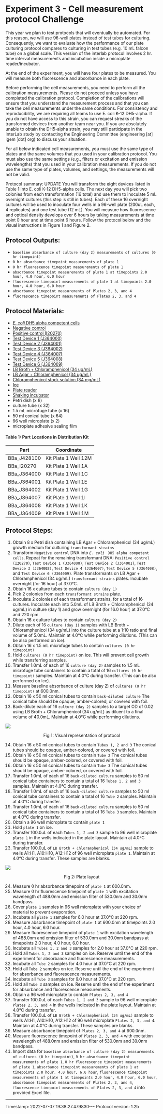 # Experiment 3 - Cell measurement protocol Challenge

This year we plan to test protocols that will eventually be automated. For this reason, we will use 96-well plates instead of test tubes for culturing. Consequently, we want to evaluate how the performance of our plate culturing protocol compares to culturing in test tubes (e.g. 10 mL falcon tube) on a global scale. This version of the interlab protocol involves 2 hr. time interval measurements and incubation inside a microplate reader/incubator.

At the end of the experiment, you will have four plates to be measured. You will measure both fluorescence and absorbance in each plate.

Before performing the cell measurements, you need to perform all the calibration measurements. Please do not proceed unless you have completed the calibration protocol. Completion of the calibrations will ensure that you understand the measurement process and that you can take the cell measurements under the same conditions. For consistency and reproducibility, we are requiring all teams to use E. coli K-12 DH5-alpha. If you do not have access to this strain, you can request streaks of the transformed devices from another team near you. If you are absolutely unable to obtain the DH5-alpha strain, you may still participate in the InterLab study by contacting the Engineering Committee (engineering [at] igem [dot] org) to discuss your situation.

For all below indicated cell measurements, you must use the same type of plates and the same volumes that you used in your calibration protocol. You must also use the same settings (e.g., filters or excitation and emission wavelengths) that you used in your calibration measurements. If you do not use the same type of plates, volumes, and settings, the measurements will not be valid.

Protocol summary: UPDATE You will transform the eight devices listed in Table 1 into E. coli K-12 DH5-alpha cells. The next day you will pick two colonies from each transformation (16 total) and use them to inoculate 5 mL overnight cultures (this step is still in tubes). Each of these 16 overnight cultures will be used to inoculate four wells in a 96-well plate (200uL each, 4 replicates) and one test tube (12 mL). You will measure how fluorescence and optical density develops over 6 hours by taking measurements at time point 0 hour and at time point 6 hours. Follow the protocol below and the visual instructions in Figure 1 and Figure 2.


## Protocol Outputs:
* `baseline absorbance of culture (day 2) measurements of cultures (0 hr timepoint)`
* `0 hr absorbance timepoint measurements of plate 1`
* `0 hr fluorescence timepoint measurements of plate 1`
* `absorbance timepoint measurements of plate 1 at timepoints 2.0 hour, 4.0 hour, 6.0 hour`
* `fluorescence timepoint measurements of plate 1 at timepoints 2.0 hour, 4.0 hour, 6.0 hour`
* `absorbance timepoint measurements of Plates 2, 3, and 4`
* `fluorescence timepoint measurements of Plates 2, 3, and 4`


## Protocol Materials:
* [_E. coli_ DH5 alpha competent cells](https://identifiers.org/taxonomy:668369)
* [Negative control](http://parts.igem.org/Part:BBa_J428100)
* [Positive control (I20270)](http://parts.igem.org/Part:BBa_I20270)
* [Test Device 1 (J364000)](http://parts.igem.org/Part:BBa_J364000)
* [Test Device 2 (J364001)](http://parts.igem.org/Part:BBa_J364001)
* [Test Device 3 (J364002)](http://parts.igem.org/Part:BBa_J364002)
* [Test Device 4 (J364007)](http://parts.igem.org/Part:BBa_J364007)
* [Test Device 5 (J364008)](http://parts.igem.org/Part:BBa_J364008)
* [Test Device 6 (J364009)](http://parts.igem.org/Part:BBa_J364009)
* [LB Broth + Chloramphenicol (34 ug/mL)]()
* [LB Agar + Chloramphenicol (34 ug/mL)]()
* [Chloramphenicol stock solution (34 mg/mL)](https://pubchem.ncbi.nlm.nih.gov/compound/5959)
* [Ice]()
* [Plate reader]()
* [Shaking incubator]()
* Petri dish (x 8)
* culture tube (x 32)
* 1.5 mL microfuge tube (x 16)
* 50 ml conical tube (x 64)
* 96 well microplate (x 2)
* microplate adhesive sealing film


#### Table 1: Part Locations in Distribution Kit
| Part | Coordinate |
| ---- | -------------- |
|BBa_J428100|Kit Plate 1 Well 12M|
|BBa_I20270|Kit Plate 1 Well 1A|
|BBa_J364000|Kit Plate 1 Well 1C|
|BBa_J364001|Kit Plate 1 Well 1E|
|BBa_J364002|Kit Plate 1 Well 1G|
|BBa_J364007|Kit Plate 1 Well 1I|
|BBa_J364008|Kit Plate 1 Well 1K|
|BBa_J364009|Kit Plate 1 Well 1M|


## Protocol Steps:
1. Obtain 8 x Petri dish containing LB Agar + Chloramphenicol (34 ug/mL) growth medium for culturing `transformant strains`
2. Transform `Negative control` DNA into _`E. coli`_ ` DH5 alpha competent cells`. Repeat for the remaining transformant DNA:  `Positive control (I20270)`, `Test Device 1 (J364000)`, `Test Device 2 (J364001)`, `Test Device 3 (J364002)`, `Test Device 4 (J364007)`, `Test Device 5 (J364008)`, and `Test Device 6 (J364009)`. Plate transformants on LB Agar + Chloramphenicol (34 ug/mL) `transformant strains` plates. Incubate overnight (for 16 hour) at 37.0°C.
3. Obtain 16 x culture tubes to contain `culture (day 1)`
4. Pick 2 colonies from each `transformant strains` plate.
5. Inoculate 2 colonies of each transformant strains, for a total of 16 cultures. Inoculate each into 5.0mL of LB Broth + Chloramphenicol (34 ug/mL) in culture (day 1) and grow overnight (for 16.0 hour) at 37.0°C and 220 rpm.
6. Obtain 16 x culture tubes to contain `culture (day 2)`
7. Dilute each of 16 `culture (day 1)` samples with LB Broth + Chloramphenicol (34 ug/mL) into the culture tube at a 1:10 ratio and final volume of 5.0mL. Maintain at 4.0°C while performing dilutions. (This can be also performed on ice).
8. Obtain 16 x 1.5 mL microfuge tubes to contain `cultures (0 hr timepoint)`
9. Hold `cultures (0 hr timepoint)` on ice. This will prevent cell growth while transferring samples.
10. Transfer 1.0mL of each of 16 `culture (day 2)` samples to 1.5 mL microfuge tube containers to contain a total of 16 `cultures (0 hr timepoint)` samples. Maintain at 4.0°C during transfer. (This can be also performed on Ice).
11. Measure baseline absorbance of culture (day 2) of `cultures (0 hr timepoint)` at 600.0nm.
12. Obtain 16 x 50 ml conical tubes to contain `back-diluted culture` The conical tube should be opaque, amber-colored, or covered with foil.
13. Back-dilute each of 16 `culture (day 2)` samples to a target OD of 0.02 using LB Broth + Chloramphenicol (34 ug/mL) as diluent to a final volume of 40.0mL. Maintain at 4.0°C while performing dilutions.

![](/Users/bbartley/Dev/git/sd2/paml/examples/fig1_standard_protocol.png)
<p align="center">Fig 1: Visual representation of protocol</p>

14. Obtain 16 x 50 ml conical tubes to contain `Tubes 1, 2 and 3` The conical tubes should be opaque, amber-colored, or covered with foil.
15. Obtain 16 x 50 ml conical tubes to contain `Tube 2` The conical tubes should be opaque, amber-colored, or covered with foil.
16. Obtain 16 x 50 ml conical tubes to contain `Tube 3` The conical tubes should be opaque, amber-colored, or covered with foil.
17. Transfer 1.0mL of each of 16 `back-diluted culture` samples to 50 ml conical tube containers to contain a total of 16 `Tubes 1, 2 and 3` samples. Maintain at 4.0°C during transfer.
18. Transfer 1.0mL of each of 16 `back-diluted culture` samples to 50 ml conical tube containers to contain a total of 16 `Tube 2` samples. Maintain at 4.0°C during transfer.
19. Transfer 1.0mL of each of 16 `back-diluted culture` samples to 50 ml conical tube containers to contain a total of 16 `Tube 3` samples. Maintain at 4.0°C during transfer.
20. Obtain a 96 well microplate to contain `plate 1`
21. Hold `plate 1` on ice.
22. Transfer 100.0uL of each `Tubes 1, 2 and 3` sample to 96 well microplate `plate 1` in the wells indicated in the plate layout.
 Maintain at 4.0°C during transfer.
23. Transfer 100.0uL of `LB Broth + Chloramphenicol (34 ug/mL)` sample to wells A1:H1, A10:H10, A12:H12 of  96 well microplate `plate 1`. Maintain at 4.0°C during transfer. These samples are blanks.

![](fig2_cell_calibration.png)
<p align="center">Fig 2: Plate layout</p>

24. Measure 0 hr absorbance timepoint of `plate 1` at 600.0nm.
25. Measure 0 hr fluorescence timepoint of `plate 1` with excitation wavelength of 488.0nm and emission filter of 530.0nm and 30.0nm bandpass.
26. Cover `plate 1` samples in 96 well microplate with your choice of material to prevent evaporation.
27. Incubate all `plate 1` samples for 6.0 hour at 37.0°C at 220 rpm.
28. Measure absorbance timepoint of `plate 1` at 600.0nm at timepoints 2.0 hour, 4.0 hour, 6.0 hour.
29. Measure fluorescence timepoint of `plate 1` with excitation wavelength of 488.0nm and emission filter of 530.0nm and 30.0nm bandpass at timepoints 2.0 hour, 4.0 hour, 6.0 hour.
30. Incubate all `Tubes 1, 2 and 3` samples for 2.0 hour at 37.0°C at 220 rpm.
31. Hold all `Tubes 1, 2 and 3` samples on ice. Reserve until the end of the experiment for absorbance and fluorescence measurements.
32. Incubate all `Tube 2` samples for 4.0 hour at 37.0°C at 220 rpm.
33. Hold all `Tube 2` samples on ice. Reserve until the end of the experiment for absorbance and fluorescence measurements.
34. Incubate all `Tube 3` samples for 6.0 hour at 37.0°C at 220 rpm.
35. Hold all `Tube 3` samples on ice. Reserve until the end of the experiment for absorbance and fluorescence measurements.
36. Obtain a 96 well microplate to contain `Plates 2, 3, and 4`
37. Transfer 100.0uL of each `Tubes 1, 2 and 3` sample to 96 well microplate `Plates 2, 3, and 4` in the wells indicated in the plate layout.
 Maintain at 4.0°C during transfer.
38. Transfer 100.0uL of `LB Broth + Chloramphenicol (34 ug/mL)` sample to wells A1:H1, A10:H10, A12:H12 of  96 well microplate `Plates 2, 3, and 4`. Maintain at 4.0°C during transfer. These samples are blanks.
39. Measure absorbance timepoint of `Plates 2, 3, and 4` at 600.0nm.
40. Measure fluorescence timepoint of `Plates 2, 3, and 4` with excitation wavelength of 488.0nm and emission filter of 530.0nm and 30.0nm bandpass.
41. Import data for `baseline absorbance of culture (day 2) measurements of cultures (0 hr timepoint)`, `0 hr absorbance timepoint measurements of plate 1`, `0 hr fluorescence timepoint measurements of plate 1`, `absorbance timepoint measurements of plate 1 at timepoints 2.0 hour, 4.0 hour, 6.0 hour`, `fluorescence timepoint measurements of plate 1 at timepoints 2.0 hour, 4.0 hour, 6.0 hour`, `absorbance timepoint measurements of Plates 2, 3, and 4`, `fluorescence timepoint measurements of Plates 2, 3, and 4` into provided Excel file.
---
Timestamp: 2022-07-07 19:38:27.479830---
Protocol version: 1.2b